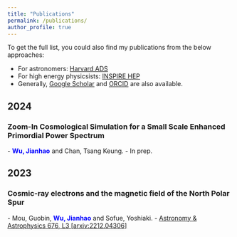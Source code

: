 ```yaml
---
title: "Publications"
permalink: /publications/
author_profile: true
---
```


To get the full list, you could also find my publications from the below approaches:  
- For astronomers: [Harvard ADS](https://ui.adsabs.harvard.edu/search/q=orcid%3A0009-0000-7431-7885&sort=date+desc)  
- For high energy physicsists: [INSPIRE HEP](https://inspirehep.net/authors/2685932)  
- Generally, [Google Scholar](https://scholar.google.com/citations?user=hxR2VSsAAAAJ&hl=zh-CN&authuser=2) and [ORCID](https://orcid.org/0009-0000-7431-7885) are also available.

## 2024

<h3>Zoom-In Cosmological Simulation for a Small Scale Enhanced Primordial Power Spectrum</h3>
- <span> <strong><span style="color: blue;">Wu, Jianhao</span></strong> and Chan, Tsang Keung. </span>
- <a>In prep.</a>

## 2023

<h3>Cosmic-ray electrons and the magnetic field of the North Polar Spur</h3>
- <span> Mou, Guobin, <strong><span style="color: blue;">Wu, Jianhao</span></strong> and Sofue, Yoshiaki. </span>
- <a href="https://www.aanda.org/articles/aa/full_html/2023/08/aa45401-22/aa45401-22.html">Astronomy & Astrophysics 676, L3 [arxiv:2212.04306]</a>